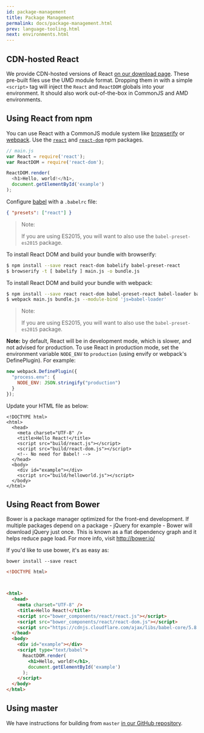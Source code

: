 ```yaml
---
id: package-management
title: Package Management
permalink: docs/package-management.html
prev: language-tooling.html
next: environments.html
---
```


## CDN-hosted React

We provide CDN-hosted versions of React [on our download page](/react/downloads.html). These pre-built files use the UMD module format. Dropping them in with a simple `<script>` tag will inject the `React` and `ReactDOM` globals into your environment. It should also work out-of-the-box in CommonJS and AMD environments.


## Using React from npm

You can use React with a CommonJS module system like [browserify](http://browserify.org/) or [webpack](https://webpack.github.io/). Use the [`react`](https://www.npmjs.com/package/react) and [`react-dom`](https://www.npmjs.com/package/react-dom) npm packages.

```js
// main.js
var React = require('react');
var ReactDOM = require('react-dom');

ReactDOM.render(
  <h1>Hello, world!</h1>,
  document.getElementById('example')
);
```

Configure [babel](https://babeljs.io/) with a `.babelrc` file:
 
 ```json
 { "presets": ["react"] }
 ```
 
 > Note:
 >
 > If you are using ES2015, you will want to also use the `babel-preset-es2015` package.


To install React DOM and build your bundle with browserify:

```sh
$ npm install --save react react-dom babelify babel-preset-react
$ browserify -t [ babelify ] main.js -o bundle.js
```

To install React DOM and build your bundle with webpack:

```sh
$ npm install --save react react-dom babel-preset-react babel-loader babel-core
$ webpack main.js bundle.js --module-bind 'js=babel-loader'
```

> Note:
>
> If you are using ES2015, you will want to also use the `babel-preset-es2015` package.

**Note:** by default, React will be in development mode, which is slower, and not advised for production. To use React in production mode, set the environment variable `NODE_ENV` to `production` (using envify or webpack's DefinePlugin). For example:

```js
new webpack.DefinePlugin({
  "process.env": {
    NODE_ENV: JSON.stringify("production")
  }
});
```

Update your HTML file as below:

```html{8,12}
<!DOCTYPE html>
<html>
  <head>
    <meta charset="UTF-8" />
    <title>Hello React!</title>
    <script src="build/react.js"></script>
    <script src="build/react-dom.js"></script>
    <!-- No need for Babel! -->
  </head>
  <body>
    <div id="example"></div>
    <script src="build/helloworld.js"></script>
  </body>
</html>
```

## Using React from Bower

Bower is a package manager optimized for the front-end development. If multiple packages depend on a package - jQuery for example - Bower will download jQuery just once. This is known as a flat dependency graph and it helps reduce page load. For more info, visit http://bower.io/

If you'd like to use bower, it's as easy as:

```
bower install --save react
```

```html
<!DOCTYPE html>



<html>
  <head>
    <meta charset="UTF-8" />
    <title>Hello React!</title>
    <script src="bower_components/react/react.js"></script>
    <script src="bower_components/react/react-dom.js"></script>
    <script src="https://cdnjs.cloudflare.com/ajax/libs/babel-core/5.8.34/browser.min.js"></script>
  </head>
  <body>
    <div id="example"></div>
    <script type="text/babel">
      ReactDOM.render(
        <h1>Hello, world!</h1>,
        document.getElementById('example')
      );
    </script>
  </body>
</html>
```


## Using master

We have instructions for building from `master` [in our GitHub repository](https://github.com/facebook/react).

